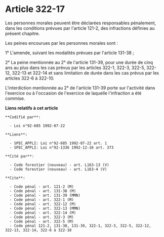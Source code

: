 # Article 322-17

Les personnes morales peuvent être déclarées responsables pénalement, dans les conditions prévues par l'article 121-2, des
infractions définies au présent chapitre.

Les peines encourues par les personnes morales sont :

1° L'amende, suivant les modalités prévues par l'article 131-38 ;

2° La peine mentionnée au 2° de l'article 131-39, pour une durée de cinq ans au plus dans les cas prévus par les articles
322-1, 322-3, 322-5, 322-12, 322-13 et 322-14 et sans limitation de durée dans les cas prévus par les articles 322-6 à
322-10.

L'interdiction mentionnée au 2° de l'article 131-39 porte sur l'activité dans l'exercice ou à l'occasion de l'exercice de
laquelle l'infraction a été commise.

**Liens relatifs à cet article**

	**Codifié par**:

	  - Loi n°92-685 1992-07-22

	**Liens**:

	  - SPEC_APPLI: Loi n°92-685 1992-07-22 art. 1
	  - SPEC_APPLI: Loi n°92-1336 1992-12-16 art. 373

	**Cité par**:

	  - Code forestier (nouveau) - art. L163-13 (V)
	  - Code forestier (nouveau) - art. L163-4 (V)

	**Cite**:

	  - Code pénal - art. 121-2 (M)
	  - Code pénal - art. 131-38 (M)
	  - Code pénal - art. 131-39 (MMN)
	  - Code pénal - art. 322-1 (M)
	  - Code pénal - art. 322-12 (M)
	  - Code pénal - art. 322-13 (MMN)
	  - Code pénal - art. 322-14 (M)
	  - Code pénal - art. 322-3 (M)
	  - Code pénal - art. 322-5 (M)
	  - Code pénal 121-2, 131-38, 131-39, 322-1, 322-3, 322-5, 322-12, 322-13, 322-14, 322-6 à 322-10
